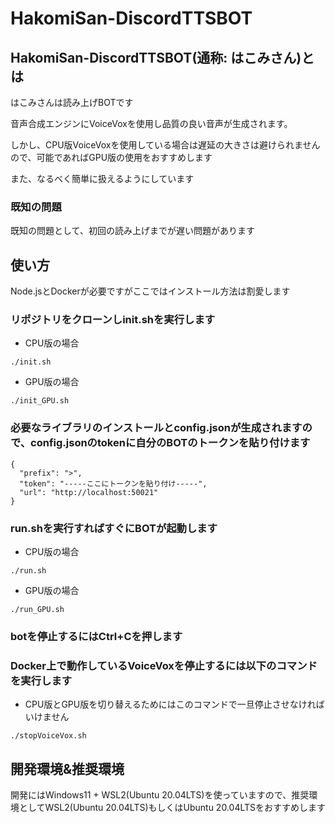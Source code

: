 # HakomiSan-DiscordTTSBOT
## HakomiSan-DiscordTTSBOT(通称: はこみさん)とは 
はこみさんは読み上げBOTです

音声合成エンジンにVoiceVoxを使用し品質の良い音声が生成されます。

しかし、CPU版VoiceVoxを使用している場合は遅延の大きさは避けられませんので、可能であればGPU版の使用をおすすめします

また、なるべく簡単に扱えるようにしています
### 既知の問題
既知の問題として、初回の読み上げまでが遅い問題があります
## 使い方
Node.jsとDockerが必要ですがここではインストール方法は割愛します

### リポジトリをクローンしinit.shを実行します
- CPU版の場合
```
./init.sh
```
- GPU版の場合
```
./init_GPU.sh
```
### 必要なライブラリのインストールとconfig.jsonが生成されますので、config.jsonのtokenに自分のBOTのトークンを貼り付けます
```
{
  "prefix": ">",
  "token": "-----ここにトークンを貼り付け-----",
  "url": "http://localhost:50021"
}
```
### run.shを実行すればすぐにBOTが起動します
- CPU版の場合
```
./run.sh
```
- GPU版の場合
```
./run_GPU.sh
```
### botを停止するにはCtrl+Cを押します
### Docker上で動作しているVoiceVoxを停止するには以下のコマンドを実行します
- CPU版とGPU版を切り替えるためにはこのコマンドで一旦停止させなければいけません
```
./stopVoiceVox.sh
```
## 開発環境&推奨環境
開発にはWindows11 + WSL2(Ubuntu 20.04LTS)を使っていますので、推奨環境としてWSL2(Ubuntu 20.04LTS)もしくはUbuntu 20.04LTSをおすすめします
